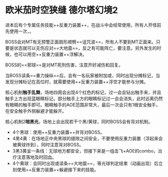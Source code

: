 # 欧米茄时空狭缝 德尔塔幻境2

进本后有个专属任务技能++反重力装置++，在战斗中会经常使用，<Role name="tank" /><Role name="healer" /><Role name="dps" />所有人开怪前先使用一次，<Status :id="1390" name="浮空" />。

BOSS会对MT有无预警正面扇形顺劈==诅咒波==，<Role name="tank" /><Role name="healer" /><Role name="dps" />所有人不要到MT正面来。只要是<Status :id="1390" name="浮空" />状态就可以无伤应对==大地震==，反之有可能阵亡，要注意。另外发生<Status :id="567" name="下陷" />的时候，也可以用空++反重力装置++浮解决。

BOSS的==邪球==是对MT死刑伤害，<Role name="tank" />注意开好减伤和<Role name="healer" />回复。

当BOSS读条==重力操纵==后，会有一名玩家被附加<Status :id="1358" name="固定高位" />或<Status :id="1416" name="固定低位" />，同时出现分摊标记，当发现分摊标记在高位时，就需要使用++反重力装置++浮空才能参与分摊。

核心机制**触手乱舞**，场地四周会出现4个红色的标记，过一会会钻出触手来，并且触手上方出现蓝眼睛标记。部分触手上方的眼睛标记过一会会消失，此时远离仍然有眼睛的触手即可。眼睛触手的AOE范围非常大，最后一次会只有1根安全触手，在安全触手外侧躲避才能躲开。

核心机制2**暗黑光**，场地上会出现若干个黑/黄球，同时BOSS会有背对机制。

- 4个黑球：使用++反重力装置++并背对BOSS。
- 4黑4黄：在场地正中央黑球的缝隙之间安全，不要使用反重力装置（浮起来会被黄球炸到），同时注意背对BOSS。
- 3黑3黄呈一条线：无球地方都安全，但接下来是一组击飞+AOE的combo，<Role name="healer" />治疗注意落地及时回血。
- 4个黄球：会同时出现<Status :id="567" name="下陷" />或读条==大地震==，等光球判定结束（动画出现）后立刻使用++反重力装置++躲避接下来的技能。